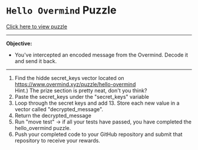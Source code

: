 # `Hello Overmind` Puzzle

[Click here to view puzzle](https://www.overmind.xyz/puzzle/hello-overmind)

---

**Objective:**

- You've intercepted an encoded message from the Overmind. Decode it and send it back.

---

1. Find the hidde secret_keys vector located on https://www.overmind.xyz/puzzle/hello-overmind
   <br>
   Hint.) The prize section is pretty neat, don't you think?
2. Paste the secret_keys under the "secret_keys" variable
3. Loop through the secret keys and add 13. Store each new value in a vector called "decrypted_message".
4. Return the decrypted_message
5. Run "move test" -> if all your tests have passed, you have completed the hello_overmind puzzle.
6. Push your completed code to your GitHub repository and submit that repository to receive your rewards.